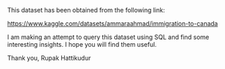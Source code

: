 This dataset has been obtained from the following link:

https://www.kaggle.com/datasets/ammaraahmad/immigration-to-canada

I am making an attempt to query this dataset using SQL and find some interesting insights. I hope you will find them useful.

Thank you,
Rupak Hattikudur
